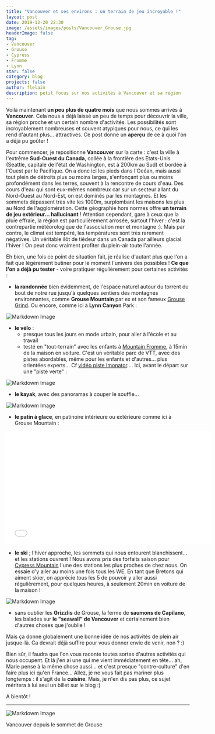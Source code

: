 ```yaml
---
title: "Vancouver et ses environs : un terrain de jeu incroyable !"
layout: post
date: 2019-12-20 22:30
image: /assets/images/posts/Vancouver_Grouse.jpg
headerImage: false
tag:
- Vancouver
- Grouse
- Cypress
- Fromme
- Lynn
star: false
category: blog
projects: false
author: flelain
description: petit focus sur nos activités à Vancouver et sa région
---
```


Voilà maintenant **un peu plus de quatre mois** que nous sommes arrivés à **Vancouver**. Cela nous a déjà laissé un peu de temps pour découvrir la ville, sa région proche et un certain nombre d'activités. Les possibilités sont incroyablement nombreuses et souvent atypiques pour nous, ce qui les rend d'autant plus... attractives. Ce post donne un **aperçu** de ce à quoi l'on a déjà pu goûter !

Pour commencer, je repositionne **Vancouver** sur la carte : c'est la ville à l'extrême **Sud-Ouest du Canada**, collée à la frontière des Etats-Unis (Seattle, capitale de l'état de Washington, est à 200km au Sud) et bordée à l'Ouest par le Pacifique. On a donc ici les pieds dans l'Océan, mais aussi tout plein de détroits plus ou moins larges, s'enfonçant plus ou moins profondément dans les terres, souvent à la rencontre de cours d'eau. Des cours d'eau qui sont eux-mêmes nombreux car sur un secteur allant du Nord-Ouest au Nord-Est, on est dominés par les montagnes. Et les sommets dépassent très vite les 1000m, surplombant les maisons les plus au Nord de l'agglomération. Cette géographie hors normes offre **un terrain de jeu extérieur... hallucinant** ! Attention cependant, gare à ceux que la pluie effraie, la région est particulièrement arrosée, surtout l'hiver : c'est la contrepartie météorologique de l'association mer et montagne :). Mais par contre, le climat est tempéré, les températures sont très rarement négatives. Un véritable ilôt de tiédeur dans un Canada par ailleurs glacial l'hiver ! On peut donc vraiment profiter du plein-air toute l'année.

Eh bien, une fois ce point de situation fait, je réalise d'autant plus que l'on a fait que légèrement butiner pour le moment l'univers des possibles ! **Ce que l'on a déjà pu tester** - voire pratiquer régulièrement pour certaines activités :

- **la randonnée** bien évidemment, de l'espace naturel autour du torrent du bout de notre rue jusqu'à quelques sentiers des montagnes environnantes, comme **Grouse Mountain** par ex et son fameux <a href="https://www.grousemountain.com/grousegrind">Grouse Grind</a>. Ou encore, comme ici à **Lynn Canyon** Park :

![Markdowm Image](/assets/images/posts/Lynn_canyon.JPG)

- **le vélo** :
    - presque tous les jours en mode urbain, pour aller à l'école et au travail
    - testé en "tout-terrain" avec les enfants à <a href="https://www.trailforks.com/region/mount-fromme/">Mountain Fromme</a>, à 15min de la maison en voiture. C'est un véritable parc de VTT, avec des pistes abordables, même pour les enfants et d'autres... plus orientées experts... Cf <a href="https://www.youtube.com/watch?v=HG2D7qRermo">vidéo piste Imonator</a>.... Ici, avant le départ sur une "piste verte" :

![Markdowm Image](/assets/images/posts/VTT_Fromme.JPG)

- **le kayak**, avec des panoramas à couper le souffle...

![Markdowm Image](/assets/images/posts/kayak.JPG)

- **le patin à glace**, en patinoire intérieure ou extérieure comme ici à Grouse Mountain :

<iframe width="560" height="310" src="/assets/videos/Grouse_skating_2019_Dec.mp4" frameborder="0" allowfullscreen preload="none"></iframe>

- **le ski** ; l'hiver approche, les sommets qui nous entourent blanchissent... et les stations ouvrent ! Nous avons pris des forfaits saison pour <a href="https://www.cypressmountain.com/">Cypress Mountain</a> l'une des stations les plus proches de chez nous. On essaie d'y aller au moins une fois tous les WE. En tant que Bretons qui aiment skier, on apprécie tous les 5 de pouvoir y aller aussi régulièrement, pour quelques heures, à seulement 20min en voiture de la maison !

![Markdowm Image](/assets/images/posts/ski_Cypress_Dec19.jpg)

- sans oublier les **Grizzlis** de Grouse, la ferme de **saumons de Capilano**, les balades sur **le "seawall" de Vancouver** et certainement bien d'autres choses que j'oublie !

Mais ça donne globalement une bonne idée de nos activités de plein air jusque-là. Ca devrait déjà suffire pour vous donner envie de venir, non ? :)

Bien sûr, il faudra que l'on vous raconte toutes sortes d'autres activités qui nous occupent. Et là j'en ai une qui me vient immédiatement en tête... ah, Marie pense à la même chose aussi... et c'est presque "contre-culture" d'en faire plus ici qu'en France... Allez, je ne vous fait pas mariner plus longtemps : il s'agit de la **cuisine**. Mais, je n'en dis pas plus, ce sujet méritera à lui seul un billet sur le blog :)

A bientôt !

---

![Markdowm Image](/assets/images/posts/vue_Grouse.JPG)
<figcaption class="caption">Vancouver depuis le sommet de Grouse</figcaption>
